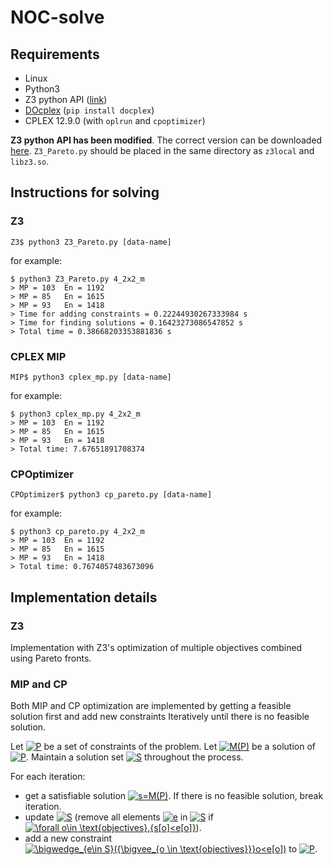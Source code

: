 # NOC-solve

## Requirements

- Linux
- Python3
- Z3 python API ([link](https://github.com/LIIHWF/ICAPS2020/releases/download/z3local/z3local.zip))
- [DOcplex](http://ibmdecisionoptimization.github.io/docplex-doc/) (`pip install docplex`)
- CPLEX 12.9.0 (with `oplrun` and `cpoptimizer`)

**Z3 python API has been modified**. The correct version can be downloaded [here](https://github.com/LIIHWF/ICAPS2020/releases/download/z3local/z3local.zip). `Z3_Pareto.py` should be placed in the same directory as `z3local` and `libz3.so`.

## Instructions for solving

### Z3

```
Z3$ python3 Z3_Pareto.py [data-name]
```

for example:

```
$ python3 Z3_Pareto.py 4_2x2_m
> MP = 103	En = 1192	
> MP = 85	En = 1615	
> MP = 93	En = 1418	
> Time for adding constraints = 0.22244930267333984 s
> Time for finding solutions = 0.16423273086547852 s
> Total time = 0.38668203353881836 s
```

### CPLEX MIP

```
MIP$ python3 cplex_mp.py [data-name]
```

for example:

```
$ python3 cplex_mp.py 4_2x2_m
> MP = 103 	En = 1192
> MP = 85 	En = 1615
> MP = 93 	En = 1418
> Total time: 7.67651891708374
```

### CPOptimizer

```
CPOptimizer$ python3 cp_pareto.py [data-name]
```

for example:

```
$ python3 cp_pareto.py 4_2x2_m
> MP = 103 	En = 1192
> MP = 85 	En = 1615
> MP = 93 	En = 1418
> Total time: 0.7674057483673096
```

## Implementation details

### Z3

Implementation with Z3's optimization of multiple objectives combined using Pareto fronts.

### MIP and CP

Both MIP and CP optimization are implemented by getting a feasible solution first and add new constraints Iteratively until there is no feasible solution.

Let <a href="https://www.codecogs.com/eqnedit.php?latex=\inline&space;P" target="_blank"><img src="https://latex.codecogs.com/svg.latex?\inline&space;P" title="P" /></a> be a set of constraints of the problem. Let <a href="https://www.codecogs.com/eqnedit.php?latex=\inline&space;M(P)" target="_blank"><img src="https://latex.codecogs.com/svg.latex?\inline&space;M(P)" title="M(P)" /></a> be a solution of <a href="https://www.codecogs.com/eqnedit.php?latex=\inline&space;P" target="_blank"><img src="https://latex.codecogs.com/svg.latex?\inline&space;P" title="P" /></a>. Maintain a solution set <a href="https://www.codecogs.com/eqnedit.php?latex=\inline&space;S" target="_blank"><img src="https://latex.codecogs.com/svg.latex?\inline&space;S" title="S" /></a> throughout the process. 

For each iteration:

- get a satisfiable solution <a href="https://www.codecogs.com/eqnedit.php?latex=\inline&space;s=M(P)" target="_blank"><img src="https://latex.codecogs.com/svg.latex?\inline&space;s=M(P)" title="s=M(P)" /></a>. If there is no feasible solution, break iteration.
- update <a href="https://www.codecogs.com/eqnedit.php?latex=\inline&space;S" target="_blank"><img src="https://latex.codecogs.com/svg.latex?\inline&space;S" title="S" /></a> (remove all elements <a href="https://www.codecogs.com/eqnedit.php?latex=\inline&space;e" target="_blank"><img src="https://latex.codecogs.com/svg.latex?\inline&space;e" title="e" /></a> in <a href="https://www.codecogs.com/eqnedit.php?latex=\inline&space;S" target="_blank"><img src="https://latex.codecogs.com/svg.latex?\inline&space;S" title="S" /></a> if <a href="https://www.codecogs.com/eqnedit.php?latex=\inline&space;\forall&space;o\in&space;\text{objectives},{s[o]<e[o]}" target="_blank"><img src="https://latex.codecogs.com/svg.latex?\inline&space;\forall&space;o\in&space;\text{objectives},{s[o]<e[o]}" title="\forall o\in \text{objectives},{s[o]<e[o]}" /></a>). 
- add a new constraint <a href="https://www.codecogs.com/eqnedit.php?latex=\inline&space;\bigwedge_{e\in&space;S}({\bigvee_{o&space;\in&space;\text{objectives}}}o<e[o])" target="_blank"><img src="https://latex.codecogs.com/svg.latex?\inline&space;\bigwedge_{e\in&space;S}({\bigvee_{o&space;\in&space;\text{objectives}}}o<e[o])" title="\bigwedge_{e\in S}({\bigvee_{o \in \text{objectives}}}o<e[o])" /></a> to <a href="https://www.codecogs.com/eqnedit.php?latex=\inline&space;P" target="_blank"><img src="https://latex.codecogs.com/svg.latex?\inline&space;P" title="P" /></a>.


